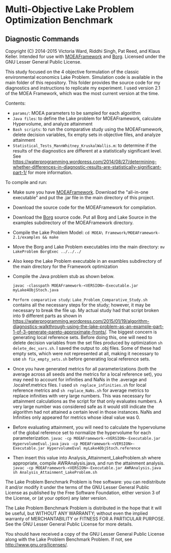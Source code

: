 Multi-Objective Lake Problem Optimization Benchmark
==========================
Diagnostic Commands
--------------------------
Copyright (C) 2014-2015 Victoria Ward, Riddhi Singh, Pat Reed, and Klaus Keller. Intended for use with [MOEAFramework](http://www.moeaframework.org) and [Borg](http://borgmoea.org). Licensed under the GNU Lesser General Public License.

This study focused on the 4 objective formulation of the classic environmental economics Lake Problem.  Simulation code is available in the main folder of this repository.  This folder provides the source code for my diagnostics and instructions to replicate my experiment.  I used version 2.1 of the MOEA Framework, which was the most current version at the time.  

Contents:
* `params/`: MOEA parameters to be sampled for each algorithm
* `Java files`: to define the Lake problem for MOEAFramework, calculate Hypervolume, and analyze attainment
* `Bash scripts`: to run the comparative study using the MOEAFramework, delete decision variables, fix empty sets in objective files, and analyze attainment 
* `Statistical_Tests_MannWhitney_KruskalWallis.m`: to determine if the results of the diagnostics are different at a statistically significant level.  See https://waterprogramming.wordpress.com/2014/08/27/determining-whether-differences-in-diagnostic-results-are-statistically-significant-part-1/ for more information.

To compile and run:

* Make sure you have [MOEAFramework](http://www.moeaframework.org). Download the "all-in-one executable" and put the .jar file in the main directory of this project.

* Download the source code for the MOEAFramework for compilation.

* Download the [Borg](http://borgmoea.org/) source code.  Put all Borg and Lake Source in the examples subdirectory of the MOEAFramework directory.

* Compile the Lake Problem Model: `cd MOEA\ Framework/MOEAFramework-2.1/examples && make`

* Move the Borg and Lake Problem executables into the main directory: `mv LakeProblem BorgExec ../../../`

* Also keep the Lake Problem executable in an exambles subdirectory of the main directory for the Framework optimization
	
* Compile the Java problem stub as shown below. 

	`javac -classpath MOEAFramework-<VERSION>-Executable.jar myLake4ObjStoch.java`

* `Perform comparative study`: `Lake_Problem_Comparative_Study.sh` contains all the necessary steps for the study; however, it may be necessary to 
break the file up.  My actual study had that script broken into 9 different parts as shown in https://waterprogramming.wordpress.com/2015/01/19/algorithm-diagnostics-walkthrough-using-the-lake-problem-as-an-example-part-1-of-3-generate-pareto-approximate-fronts/.  The biggest concern is generating local reference sets.
Before doing this, one will need to delete decision variables from the set files produced by optimization `sh delete_dec_vars.sh`.  I saved the output 
to .obj files.  Some of these had empty sets, which were not represented at all, making it necessary to use `sh fix_empty_sets.sh` before generating 
local reference sets. 

* Once you have generated metrics for all parameterizations (both the average across all seeds and the metrics for a local reference set), you may need
to account for infinities and NaNs in the .average and .localref.metrics files.  I used `sh replace_infinities.sh` for local reference metrics
and `sh replace_NaNs.sh` for average metrics to replace infinities with very large numbers.  This was necessary for attainment calculations as the 
script for that only evaluates numbers.  A very large number was considered safe as it would still indicate the algorithm had not attained a certain level
in those instances.  NaNs and Infinities only appeared for metrics whose ideal value was 0. 

* Before evaluating attainment, you will need to calculate the hypervolume of the global reference set to normalize the hypervolume for each 
parameterization.
`javac -cp MOEAFramework-<VERSION>-Executable.jar HypervolumeEval.java` 
`java -cp MOEAFramework-<VERSION>-Executable.jar HypervolumeEval myLake4ObjStoch.reference`

* Then insert this value into Analysis_Attainment_LakeProblem.sh where appropriate, compile AWRAnalysis.java, and
run the attainment analysis.
`javac -cp MOEAFramework-<VERSION>-Executable.jar AWRAnalysis.java`
`sh Analysis_Attainment_LakeProblem.sh`

The Lake Problem Benchmark Problem is free software: you can redistribute it and/or modify
it under the terms of the GNU Lesser General Public License as published by
the Free Software Foundation, either version 3 of the License, or
(at your option) any later version.

The Lake Problem Benchmark Problem is distributed in the hope that it will be useful,
but WITHOUT ANY WARRANTY; without even the implied warranty of
MERCHANTABILITY or FITNESS FOR A PARTICULAR PURPOSE.  See the
GNU Lesser General Public License for more details.

You should have received a copy of the GNU Lesser General Public License
along with the Lake Problem Benchmark Problem.  If not, see <http://www.gnu.org/licenses/>.